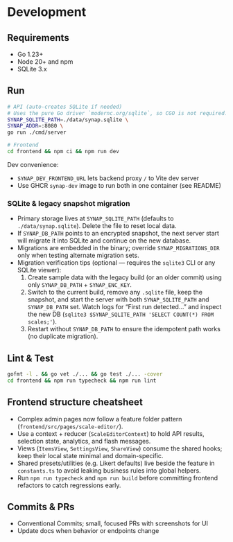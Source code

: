 # Development

## Requirements
- Go 1.23+
- Node 20+ and npm
- SQLite 3.x

## Run

```bash
# API (auto-creates SQLite if needed)
# Uses the pure Go driver `modernc.org/sqlite`, so CGO is not required.
SYNAP_SQLITE_PATH=./data/synap.sqlite \
SYNAP_ADDR=:8080 \
go run ./cmd/server

# Frontend
cd frontend && npm ci && npm run dev
```

Dev convenience:
- `SYNAP_DEV_FRONTEND_URL` lets backend proxy `/` to Vite dev server
- Use GHCR `synap-dev` image to run both in one container (see README)

### SQLite & legacy snapshot migration

- Primary storage lives at `SYNAP_SQLITE_PATH` (defaults to `./data/synap.sqlite`). Delete the file to reset local data.
- If `SYNAP_DB_PATH` points to an encrypted snapshot, the next server start will migrate it into SQLite and continue on the new database.
- Migrations are embedded in the binary; override `SYNAP_MIGRATIONS_DIR` only when testing alternate migration sets.
- Migration verification tips (optional — requires the `sqlite3` CLI or any SQLite viewer):
  1. Create sample data with the legacy build (or an older commit) using only `SYNAP_DB_PATH` + `SYNAP_ENC_KEY`.
  2. Switch to the current build, remove any `.sqlite` file, keep the snapshot, and start the server with both `SYNAP_SQLITE_PATH` and `SYNAP_DB_PATH` set. Watch logs for “First run detected…” and inspect the new DB (`sqlite3 $SYNAP_SQLITE_PATH 'SELECT COUNT(*) FROM scales;'`).
  3. Restart without `SYNAP_DB_PATH` to ensure the idempotent path works (no duplicate migration).

## Lint & Test

```bash
gofmt -l . && go vet ./... && go test ./... -cover
cd frontend && npm run typecheck && npm run lint
```

## Frontend structure cheatsheet

- Complex admin pages now follow a feature folder pattern (`frontend/src/pages/scale-editor/`).
- Use a context + reducer (`ScaleEditorContext`) to hold API results, selection state, analytics, and flash messages.
- Views (`ItemsView`, `SettingsView`, `ShareView`) consume the shared hooks; keep their local state minimal and domain-specific.
- Shared presets/utilities (e.g. Likert defaults) live beside the feature in `constants.ts` to avoid leaking business rules into global helpers.
- Run `npm run typecheck` and `npm run build` before committing frontend refactors to catch regressions early.

## Commits & PRs
- Conventional Commits; small, focused PRs with screenshots for UI
- Update docs when behavior or endpoints change
